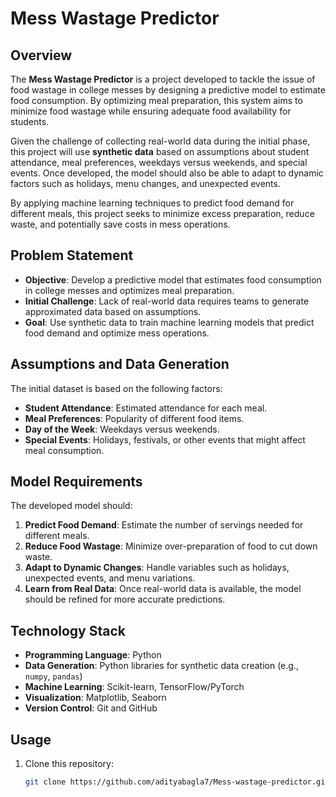 # Mess Wastage Predictor

## Overview

The **Mess Wastage Predictor** is a project developed to tackle the issue of food wastage in college messes by designing a predictive model to estimate food consumption. By optimizing meal preparation, this system aims to minimize food wastage while ensuring adequate food availability for students.

Given the challenge of collecting real-world data during the initial phase, this project will use **synthetic data** based on assumptions about student attendance, meal preferences, weekdays versus weekends, and special events. Once developed, the model should also be able to adapt to dynamic factors such as holidays, menu changes, and unexpected events.

By applying machine learning techniques to predict food demand for different meals, this project seeks to minimize excess preparation, reduce waste, and potentially save costs in mess operations.

## Problem Statement

- **Objective**: Develop a predictive model that estimates food consumption in college messes and optimizes meal preparation.
- **Initial Challenge**: Lack of real-world data requires teams to generate approximated data based on assumptions.
- **Goal**: Use synthetic data to train machine learning models that predict food demand and optimize mess operations.
  
## Assumptions and Data Generation

The initial dataset is based on the following factors:

- **Student Attendance**: Estimated attendance for each meal.
- **Meal Preferences**: Popularity of different food items.
- **Day of the Week**: Weekdays versus weekends.
- **Special Events**: Holidays, festivals, or other events that might affect meal consumption.

## Model Requirements

The developed model should:

1. **Predict Food Demand**: Estimate the number of servings needed for different meals.
2. **Reduce Food Wastage**: Minimize over-preparation of food to cut down waste.
3. **Adapt to Dynamic Changes**: Handle variables such as holidays, unexpected events, and menu variations.
4. **Learn from Real Data**: Once real-world data is available, the model should be refined for more accurate predictions.

## Technology Stack

- **Programming Language**: Python
- **Data Generation**: Python libraries for synthetic data creation (e.g., `numpy`, `pandas`)
- **Machine Learning**: Scikit-learn, TensorFlow/PyTorch
- **Visualization**: Matplotlib, Seaborn
- **Version Control**: Git and GitHub

## Usage

1. Clone this repository:
   ```bash
   git clone https://github.com/adityabagla7/Mess-wastage-predictor.git
